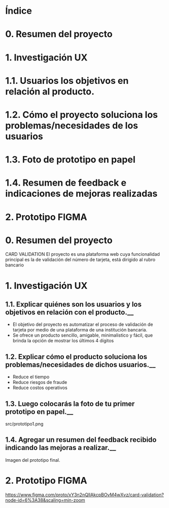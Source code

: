 

# Índice
# 0. Resumen del proyecto
# 1. Investigación UX
# 1.1. Usuarios los objetivos en relación al producto.
# 1.2. Cómo el proyecto soluciona los problemas/necesidades de los usuarios
# 1.3. Foto de prototipo en papel
# 1.4. Resumen de feedback e indicaciones de mejoras realizadas
# 2. Prototipo FIGMA

# 0. Resumen del proyecto
CARD VALIDATION
El proyecto es una plataforma web cuya funcionalidad principal es la de validación del número de tarjeta, está dirigido al rubro bancario

# 1. Investigación UX
## 1.1. Explicar quiénes son los usuarios y los objetivos en relación con el producto.__

- El objetivo del proyecto es automatizar el proceso de validación de tarjeta por medio de una plataforma de una institución bancaria.
- Se ofrece un producto sencillo, amigable, minimalistico y fácil, que brinda la opción de mostrar los últimos 4 dígitos

## 1.2. Explicar cómo el producto soluciona los problemas/necesidades de dichos usuarios.__

- Reduce el tiempo 
- Reduce riesgos de fraude
- Reduce costos operativos

## 1.3. Luego colocarás la foto de tu primer prototipo en papel.__
src/prototipo1.png

## 1.4. Agregar un resumen del feedback recibido indicando las mejoras a realizar.__

Imagen del prototipo final.


# 2. Prototipo FIGMA

https://www.figma.com/proto/xY3n2nQllAkcpBOvM4wXvz/card-validation?node-id=6%3A38&scaling=min-zoom


